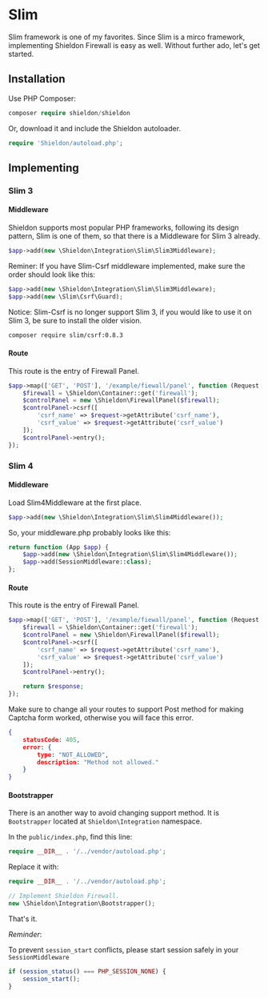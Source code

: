 # Slim

Slim framework is one of my favorites. Since Slim is a mirco framework, implementing Shieldon Firewall is easy as well. Without further ado, let's get started.

## Installation

Use PHP Composer:

```php
composer require shieldon/shieldon
```

Or, download it and include the Shieldon autoloader.
```php
require 'Shieldon/autoload.php';
```

## Implementing

### Slim 3

#### Middleware

Shieldon supports most popular PHP frameworks, following its design pattern, Slim is one of them, so that there is a Middleware for Slim 3 already.

```php
$app->add(new \Shieldon\Integration\Slim\Slim3Middleware);
```

Reminer: If you have Slim-Csrf middleware implemented, make sure the order should look like this:

```php
$app->add(new \Shieldon\Integration\Slim\Slim3Middleware);
$app->add(new \Slim\Csrf\Guard);
```

Notice: Slim-Csrf is no longer support Slim 3, if you would like to use it on Slim 3, be sure to install the older vision.

```bash
composer require slim/csrf:0.8.3
```

#### Route

This route is the entry of Firewall Panel.

```php
$app->map(['GET', 'POST'], '/example/fiewall/panel', function (Request $request, Response $response, array $args) {
    $firewall = \Shieldon\Container::get('firewall');
    $controlPanel = new \Shieldon\FirewallPanel($firewall);
    $controlPanel->csrf([
        'csrf_name' => $request->getAttribute('csrf_name'),
        'csrf_value' => $request->getAttribute('csrf_value')
    ]);
    $controlPanel->entry();
});
```

### Slim 4

#### Middleware

Load Slim4Middleware at the first place.

```php
$app->add(new \Shieldon\Integration\Slim\Slim4Middleware());
```

So, your middleware.php probably looks like this:

```php
return function (App $app) {
    $app->add(new \Shieldon\Integration\Slim\Slim4Middleware());
    $app->add(SessionMiddleware::class);
};
```

#### Route

This route is the entry of Firewall Panel.

```php
$app->map(['GET', 'POST'], '/example/fiewall/panel', function (Request $request, Response $response, array $args) {
    $firewall = \Shieldon\Container::get('firewall');
    $controlPanel = new \Shieldon\FirewallPanel($firewall);
    $controlPanel->csrf([
        'csrf_name' => $request->getAttribute('csrf_name'),
        'csrf_value' => $request->getAttribute('csrf_value')
    ]);
    $controlPanel->entry();

    return $response;
});
```

Make sure to change all your routes to support Post method for making Captcha form worked, otherwise you will face this error.

```json
{
    statusCode: 405,
    error: {
        type: "NOT_ALLOWED",
        description: "Method not allowed."
    }
}
```

#### Bootstrapper

There is an another way to avoid changing support method. It is `Bootstrapper` located at `Shieldon\Integration` namespace.

In the `public/index.php`, find this line:
```php
require __DIR__ . '/../vendor/autoload.php';
```
Replace it with:

```php
require __DIR__ . '/../vendor/autoload.php';

// Implement Shieldon Firewall.
new \Shieldon\Integration\Bootstrapper();
```

That's it.

*Reminder*:

To prevent `session_start` conflicts, please start session safely in your `SessionMiddleware`

```php
if (session_status() === PHP_SESSION_NONE) {
    session_start();
}
```